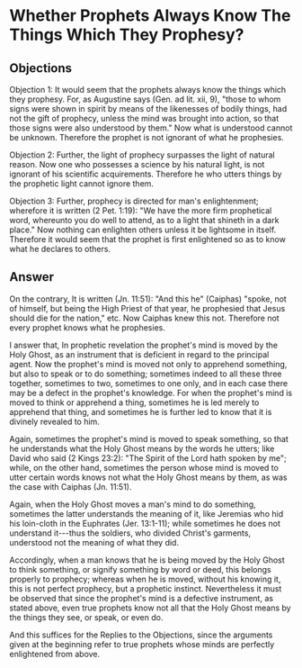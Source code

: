 # Whether Prophets Always Know The Things Which They Prophesy?

## Objections

Objection 1: It would seem that the prophets always know the things which they prophesy. For, as Augustine says (Gen. ad lit. xii, 9), "those to whom signs were shown in spirit by means of the likenesses of bodily things, had not the gift of prophecy, unless the mind was brought into action, so that those signs were also understood by them." Now what is understood cannot be unknown. Therefore the prophet is not ignorant of what he prophesies.

Objection 2: Further, the light of prophecy surpasses the light of natural reason. Now one who possesses a science by his natural light, is not ignorant of his scientific acquirements. Therefore he who utters things by the prophetic light cannot ignore them.

Objection 3: Further, prophecy is directed for man's enlightenment; wherefore it is written (2 Pet. 1:19): "We have the more firm prophetical word, whereunto you do well to attend, as to a light that shineth in a dark place." Now nothing can enlighten others unless it be lightsome in itself. Therefore it would seem that the prophet is first enlightened so as to know what he declares to others.

## Answer

On the contrary, It is written (Jn. 11:51): "And this he" (Caiphas) "spoke, not of himself, but being the High Priest of that year, he prophesied that Jesus should die for the nation," etc. Now Caiphas knew this not. Therefore not every prophet knows what he prophesies.

I answer that, In prophetic revelation the prophet's mind is moved by the Holy Ghost, as an instrument that is deficient in regard to the principal agent. Now the prophet's mind is moved not only to apprehend something, but also to speak or to do something; sometimes indeed to all these three together, sometimes to two, sometimes to one only, and in each case there may be a defect in the prophet's knowledge. For when the prophet's mind is moved to think or apprehend a thing, sometimes he is led merely to apprehend that thing, and sometimes he is further led to know that it is divinely revealed to him.

Again, sometimes the prophet's mind is moved to speak something, so that he understands what the Holy Ghost means by the words he utters; like David who said (2 Kings 23:2): "The Spirit of the Lord hath spoken by me"; while, on the other hand, sometimes the person whose mind is moved to utter certain words knows not what the Holy Ghost means by them, as was the case with Caiphas (Jn. 11:51).

Again, when the Holy Ghost moves a man's mind to do something, sometimes the latter understands the meaning of it, like Jeremias who hid his loin-cloth in the Euphrates (Jer. 13:1-11); while sometimes he does not understand it---thus the soldiers, who divided Christ's garments, understood not the meaning of what they did.

Accordingly, when a man knows that he is being moved by the Holy Ghost to think something, or signify something by word or deed, this belongs properly to prophecy; whereas when he is moved, without his knowing it, this is not perfect prophecy, but a prophetic instinct. Nevertheless it must be observed that since the prophet's mind is a defective instrument, as stated above, even true prophets know not all that the Holy Ghost means by the things they see, or speak, or even do.

And this suffices for the Replies to the Objections, since the arguments given at the beginning refer to true prophets whose minds are perfectly enlightened from above.